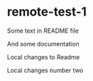 # remote-test-1

Some text in README file

And some documentation

Local changes to Readme

Local changes number two